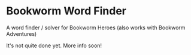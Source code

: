 Bookworm Word Finder
==

A word finder / solver for Bookworm Heroes (also works with Bookworm Adventures)

It's not quite done yet. More info soon!
